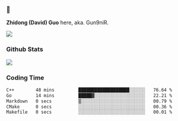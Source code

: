 ### 👋 

**Zhidong (David) Guo** here, aka. Gun9niR.

![](https://komarev.com/ghpvc/?username=Gun9niR&label=Total+Views)

### Github Stats

<img src="https://github-readme-stats.vercel.app/api?username=Gun9niR&count_private=true&show_icons=true&theme=vue-dark&hide_title=true">

### Coding Time

<!--START_SECTION:waka-->

```txt
C++        48 mins         ███████████████████░░░░░░   76.64 %
Go         14 mins         █████▓░░░░░░░░░░░░░░░░░░░   22.21 %
Markdown   0 secs          ▒░░░░░░░░░░░░░░░░░░░░░░░░   00.79 %
CMake      0 secs          ░░░░░░░░░░░░░░░░░░░░░░░░░   00.36 %
Makefile   0 secs          ░░░░░░░░░░░░░░░░░░░░░░░░░   00.01 %
```

<!--END_SECTION:waka-->
